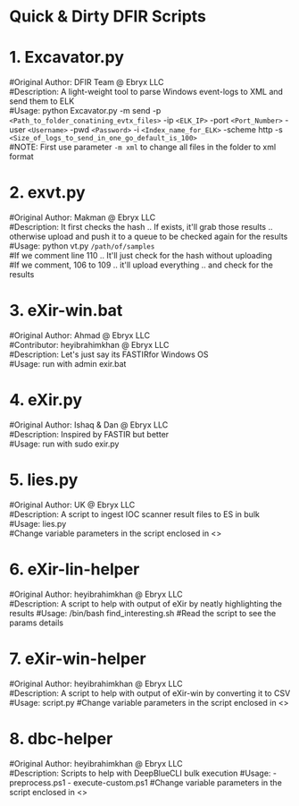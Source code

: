 # Quick & Dirty DFIR Scripts

# 1. Excavator.py
#Original Author: DFIR Team @ Ebryx LLC\
#Description: A light-weight tool to parse Windows event-logs to XML and send them to ELK\
#Usage: python Excavator.py -m send -p `<Path_to_folder_conatining_evtx_files>` -ip `<ELK_IP>` -port `<Port_Number>` -user `<Username>` -pwd `<Password>` -i `<Index_name_for_ELK>` -scheme http -s `<Size_of_logs_to_send_in_one_go_default_is_100>`\
#NOTE: First use parameter `-m xml` to change all files in the folder to xml format

# 2. exvt.py
#Original Author: Makman @ Ebryx LLC\
#Description: It first checks the hash .. If exists, it'll grab those results .. otherwise upload and push it to a queue to be checked again for the results\
#Usage: python vt.py `/path/of/samples`\
#If we comment line 110 .. It'll just check for the hash without uploading\
#If we comment, 106 to 109 .. it'll upload everything .. and check for the results

# 3. eXir-win.bat
#Original Author: Ahmad @ Ebryx LLC\
#Contributor: heyibrahimkhan @ Ebryx LLC\
#Description: Let's just say its FASTIRfor Windows OS\
#Usage: run with admin exir<version>.bat

# 4. eXir.py
#Original Author: Ishaq & Dan @ Ebryx LLC\
#Description: Inspired by FASTIR but better\
#Usage: run with sudo exir.py

# 5. lies.py
#Original Author: UK @ Ebryx LLC\
#Description: A script to ingest IOC scanner result files to ES in bulk\
#Usage: lies.py\
#Change variable parameters in the script enclosed in <>

# 6. eXir-lin-helper
#Original Author: heyibrahimkhan @ Ebryx LLC\
#Description: A script to help with output of eXir by neatly highlighting the results
#Usage: /bin/bash find_interesting.sh
#Read the script to see the params details

# 7. eXir-win-helper
#Original Author: heyibrahimkhan @ Ebryx LLC\
#Description: A script to help with output of eXir-win by converting it to CSV
#Usage: script.py
#Change variable parameters in the script enclosed in <>

# 8. dbc-helper
#Original Author: heyibrahimkhan @ Ebryx LLC\
#Description: Scripts to help with DeepBlueCLI bulk execution
#Usage: 
	- preprocess.ps1
	- execute-custom.ps1
#Change variable parameters in the script enclosed in <>
